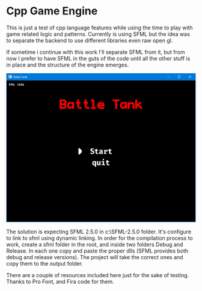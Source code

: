 # Cpp Game Engine

This is just a test of cpp language features while using the time to play with game related
logic and patterns. Currently is using SFML but the idea was to separate the backend to
use different libraries even raw open gl.

If sometime i continue with this work I'll separate SFML from it, but from now I prefer to
have SFML in the guts of the code until all the other stuff is in place and the structure
of the engine emerges.

![Screenshot](screen.png)

The solution is expecting SFML 2.5.0 in c:\SFML-2.5.0 folder. It's configure to link to sfml
using dynamic linking. In order for the compilation process to work, create a sfml folder
in the root, and inside two folders Debug and Release. In each one copy and paste the proper
dlls (SFML provides both debug and release versions). The project will take the correct ones
and copy them to the output folder.

There are a couple of resources included here just for the sake of testing. Thanks to Pro Font,
and Fira code for them.